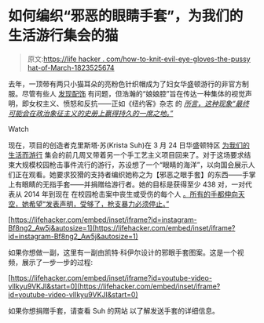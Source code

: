 # 如何编织“邪恶的眼睛手套”，为我们的生活游行集会的猫

> 原文:[https://life hacker . com/how-to-knit-evil-eye-gloves-the-pussy hat-of-March-1823525674](https://lifehacker.com/how-to-knit-evil-eye-gloves-the-pussyhat-of-the-march-1823525674)

去年，一顶带有两只小猫耳朵的亮粉色针织帽成为了妇女华盛顿游行的非官方制服。尽管有些人 [发现配饰](https://www.usatoday.com/story/news/nation-now/2018/01/10/pink-pussyhats-why-some-activists-ditching-them/1023061001/) 有问题，但浩瀚的“娘娘腔”旨在传达一种集体的视觉声明，即女权主义、愤怒和反抗——正如《纽约客》杂志 的 [*所言，这种现象“最终可能会在政治象征主义的史册上赢得持久的一席之地。”*](https://www.newyorker.com/culture/culture-desk/the-d-i-y-revolutionaries-of-the-pussyhat-project)

Watch

现在，项目的创造者克里斯塔·苏(Krista Suh)在 3 月 24 日华盛顿特区 [为我们的生活而游行](https://marchforourlives.com/) 集会的前几周又带着另一个手工艺主义项目回来了。对于这场要求结束大规模校园枪击事件流行的游行，苏设想了一个“眼睛的海洋”，以向国会展示人们正在观看。她要求狡猾的支持者编织她称之为【邪恶之眼手套】的东西——手掌上有眼睛的无指手套——并捐赠给游行者。她的目标是获得至少 438 对，一对代表从 2014 年到现在 在校园枪击案中丧生或受伤的每个人 [。所有的手都伸向天空，她希望“发表声明，受够了，枪支暴力必须停止。”](https://www.nytimes.com/interactive/2018/02/15/us/school-shootings-sandy-hook-parkland.html)

 [https://lifehacker.com/embed/inset/iframe?id=instagram-Bf8ng2_Aw5j&autosize=1](https://lifehacker.com/embed/inset/iframe?id=instagram-Bf8ng2_Aw5j&autosize=1) 

如果你想做一副，这里有一副由凯特·科伊尔设计的邪眼手套图案。这是一个视频，展示了一步一步的过程:

 [https://lifehacker.com/embed/inset/iframe?id=youtube-video-vlIkyu9VKJI&start=0](https://lifehacker.com/embed/inset/iframe?id=youtube-video-vlIkyu9VKJI&start=0) 

如果你想捐赠手套，请查看 Suh 的网站 以了解发送手套的详细信息。